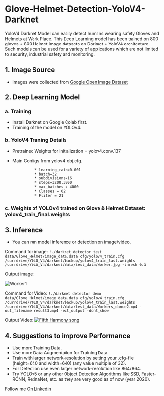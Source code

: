 # Glove-Helmet-Detection-YoloV4-Darknet
YoloV4 Darknet Model can easily detect humans wearing safety Gloves and Helmets at Work Place.
This Deep Learning model has been trained on 800 gloves + 800 Helmet image datasets on Darknet + YoloV4 architecture.
Such models can be used for a variety of applications which are not limited to security, industrial safety and monitoring.

## 1. Image Source

* Images were collected from [Google Open Image Dataset](https://storage.googleapis.com/openimages/web/index.html)

## 2. Deep Learning Model

### a. Training
* Install Darknet on Google Colab first.
* Training of the model on YOLOv4.

### b. YoloV4 Traning Details
* Pretrained Weights for initialization = yolov4.conv.137
* Main Configs from yolov4-obj.cfg.

                * learning_rate=0.001
                * batch=32
                * subdivisions=16
                * steps=3200,3600
                * max_batches = 4000
                * Classes = 02
                * Fliter = 21
### c. Weights of YOLOv4 trained on Glove & Helmet Dataset: yolov4_train_final.weights 

## 3. Inference

* You can run model inference or detection on image/video.

Command for image:
`!./darknet detector test data/Glove_Helmet/image_data.data cfg/yolov4_train.cfg /currdrive/YOLO_V4/darknet/backup/yolov4_train_last.weights /currdrive/YOLO_V4/darknet/data/test_data/Worker.jpg -thresh 0.3`

Output image:

![Worker1](https://user-images.githubusercontent.com/38158849/98509312-fc5f5400-2286-11eb-9a07-7ab30a1aa8b4.jpg)

Command for Video:
`!./darknet detector demo data/Glove_Helmet/image_data.data cfg/yolov4_train.cfg /currdrive/YOLO_V4/darknet/backup/yolov4_train_last.weights /currdrive/YOLO_V4/darknet/data/test_data/Workers_dance2.mp4 -out_filename result3.mp4 -ext_output -dont_show`

Output Video:
[![Fifth Harmony song](http://img.youtube.com/vi/q6YMFKUJukY/0.jpg)](http://www.youtube.com/watch?v=q6YMFKUJukY)



## 4. Suggestions to improve Performance

* Use more Training Data.
* Use more Data Augmentation for Training Data.
* Train with larger network-resolution by setting your .cfg-file (height=640 and width=640) (any value multiple of 32).
* For Detection use even larger network-resolution like 864x864.
* Try YOLOv5 or any other Object Detection Algorithms like SSD, Faster-RCNN, RetinaNet, etc. as they are very good as of now (year 2020).

Follow me On [Linkedin](https://www.linkedin.com/in/nikhil-singh-9a5324b4/)

